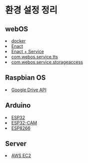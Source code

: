 # 환경 설정 정리
## webOS
<li><a href="https://github.com/webOS-KOSS/main-setting/blob/main/webOS/docker.md">docker</a></li>
<li><a href="https://github.com/webOS-KOSS/main-setting/blob/main/webOS/Enact.md">Enact</a></li>
<li><a href="https://github.com/webOS-KOSS/main-setting/blob/main/webOS/EnactService.md">Enact + Service</a></li>
<li><a href="https://github.com/webOS-KOSS/main-setting/blob/main/webOS/TTS.md">com.webos.service.tts</a></li>
<li><a href="https://github.com/webOS-KOSS/main-setting/blob/main/webOS/StorageAccess.md">com.webos.service.storageaccess</a></li>

## Raspbian OS
<li><a href="https://github.com/webOS-KOSS/main-setting/blob/main/Raspbian/GoogleDrive.md">Google Drive API</a></li>

## Arduino
<li><a href="https://github.com/webOS-KOSS/main-setting/blob/main/Arduino/ESP32.md">ESP32</a></li>
<li><a href="https://github.com/webOS-KOSS/main-setting/blob/main/Arduino/ESP32-CAM.md">ESP32-CAM</a></li>
<li><a href="https://github.com/webOS-KOSS/main-setting/blob/main/Arduino/ESP8266.md">ESP8266</a></li>

## Server
<li><a href="https://github.com/webOS-KOSS/main-setting/blob/main/Server/EC2.md">AWS EC2</a></li>
